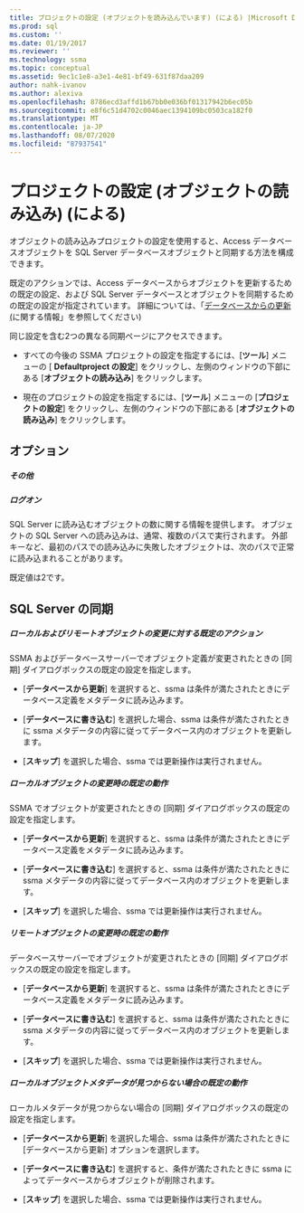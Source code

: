 ```yaml
---
title: プロジェクトの設定 (オブジェクトを読み込んでいます) (による) |Microsoft Docs
ms.prod: sql
ms.custom: ''
ms.date: 01/19/2017
ms.reviewer: ''
ms.technology: ssma
ms.topic: conceptual
ms.assetid: 9ec1c1e8-a3e1-4e81-bf49-631f87daa209
author: nahk-ivanov
ms.author: alexiva
ms.openlocfilehash: 8786ecd3affd1b67bb0e036bf01317942b6ec05b
ms.sourcegitcommit: e8f6c51d4702c0046aec1394109bc0503ca182f0
ms.translationtype: MT
ms.contentlocale: ja-JP
ms.lasthandoff: 08/07/2020
ms.locfileid: "87937541"
---
```

# <a name="project-settings-loading-objects-accesstosql"></a>プロジェクトの設定 (オブジェクトの読み込み) (による)
オブジェクトの読み込みプロジェクトの設定を使用すると、Access データベースオブジェクトを SQL Server データベースオブジェクトと同期する方法を構成できます。  
  
既定のアクションでは、Access データベースからオブジェクトを更新するための既定の設定、および SQL Server データベースとオブジェクトを同期するための既定の設定が指定されています。 詳細については、「[データベースからの更新 &#40;](../../ssma/access/refresh-from-database-accesstosql.md)に関する情報」を参照してください&#41;  
  
同じ設定を含む2つの異なる同期ページにアクセスできます。  
  
-   すべての今後の SSMA プロジェクトの設定を指定するには、[**ツール**] メニューの [ **Defaultproject の設定**] をクリックし、左側のウィンドウの下部にある [**オブジェクトの読み込み**] をクリックします。  
  
-   現在のプロジェクトの設定を指定するには、[**ツール**] メニューの [**プロジェクトの設定**] をクリックし、左側のウィンドウの下部にある [**オブジェクトの読み込み**] をクリックします。  
  
## <a name="options"></a>オプション  
  
##### <a name="misc"></a>その他  
  
##### <a name="attempts"></a>ログオン  
SQL Server に読み込むオブジェクトの数に関する情報を提供します。 オブジェクトの SQL Server への読み込みは、通常、複数のパスで実行されます。 外部キーなど、最初のパスでの読み込みに失敗したオブジェクトは、次のパスで正常に読み込まれることがあります。  
  
既定値は2です。  
  
## <a name="synchronization-for-sql-server"></a>SQL Server の同期  
  
##### <a name="default-action-on-local-and-remote-object-change"></a>ローカルおよびリモートオブジェクトの変更に対する既定のアクション  
SSMA およびデータベースサーバーでオブジェクト定義が変更されたときの [同期] ダイアログボックスの既定の設定を指定します。  
  
-   [**データベースから更新**] を選択すると、ssma は条件が満たされたときにデータベース定義をメタデータに読み込みます。  
  
-   [**データベースに書き込む**] を選択した場合、ssma は条件が満たされたときに ssma メタデータの内容に従ってデータベース内のオブジェクトを更新します。  
  
-   [**スキップ**] を選択した場合、ssma では更新操作は実行されません。  
  
##### <a name="default-action-on-local-object-change"></a>ローカルオブジェクトの変更時の既定の動作  
SSMA でオブジェクトが変更されたときの [同期] ダイアログボックスの既定の設定を指定します。  
  
-   [**データベースから更新**] を選択すると、ssma は条件が満たされたときにデータベース定義をメタデータに読み込みます。  
  
-   [**データベースに書き込む**] を選択すると、ssma は条件が満たされたときに ssma メタデータの内容に従ってデータベース内のオブジェクトを更新します。  
  
-   [**スキップ**] を選択した場合、ssma では更新操作は実行されません。  
  
##### <a name="default-action-on-remote-object-change"></a>リモートオブジェクトの変更時の既定の動作  
データベースサーバーでオブジェクトが変更されたときの [同期] ダイアログボックスの既定の設定を指定します。  
  
-   [**データベースから更新**] を選択すると、ssma は条件が満たされたときにデータベース定義をメタデータに読み込みます。  
  
-   [**データベースに書き込む**] を選択すると、ssma は条件が満たされたときに ssma メタデータの内容に従ってデータベース内のオブジェクトを更新します。  
  
-   [**スキップ**] を選択した場合、ssma では更新操作は実行されません。  
  
##### <a name="default-action-when-local-object-metadata-is-missing"></a>ローカルオブジェクトメタデータが見つからない場合の既定の動作  
ローカルメタデータが見つからない場合の [同期] ダイアログボックスの既定の設定を指定します。  
  
-   [**データベースから更新**] を選択した場合、ssma は条件が満たされたときに [データベースから更新] オプションを選択します。  
  
-   [**データベースに書き込む**] を選択すると、条件が満たされたときに ssma によってデータベースからオブジェクトが削除されます。  
  
-   [**スキップ**] を選択した場合、ssma では更新操作は実行されません。  
  
